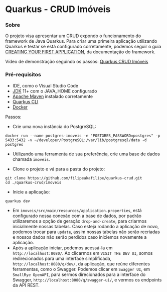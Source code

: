 # Quarkus - CRUD Imóveis

### Sobre
O projeto visa apresentar um CRUD expondo o funcionamento do framework de Java Quarkus.
Para criar uma primeira aplicação utilizando Quarkus e testar se está configurado corretamente, podemos seguir o guia [CREATING YOUR FIRST APPLICATION](https://quarkus.io/guides/getting-started), da documentação do framework.

Vídeo de demonstração seguindo os passos: [Quarkus CRUD Imóveis](https://www.youtube.com/watch?v=MkFNx0xyIg4&ab_channel=Filipe)

### Pré-requisitos
* IDE, como o Visual Studio Code
* [JDK](https://www.oracle.com/java/technologies/downloads/) 11+ com o JAVA_HOME configurado
* [Apache Maven](https://maven.apache.org/download.cgi) instalado corretamente
* [Quarkus CLI](https://quarkus.io/guides/cli-tooling)
* [Docker](https://www.docker.com/products/docker-desktop/)

Passos:
* Crie uma nova instância do PostgreSQL:
```
docker run --name postgres-imoveis -e "POSTGRES_PASSWORD=postgres" -p 5433:5432 -v ~/developer/PostgreSQL:/var/lib/postgresql/data -d postgres
```
* Utilizando uma ferramenta de sua preferência, crie uma base de dados chamada `imoveis`.

* Clone o projeto e vá para a pasta do projeto:
```
git clone https://github.com/filipeakafilipe/quarkus-crud.git
cd ./quarkus-crud/imoveis
```
* Inicie a aplicação:
```
quarkus dev
```
* Em `imoveis/src/main/resources/application.properties`, está configurado nossa conexão com a base de dados, por padrão utilizaremos a opção de geração `drop-and-create`, para criarmos inicialmente nossas tabelas. Caso esteja rodando a aplicação de novo, podemos trocar para `update`, assim nossas tabelas não serão recriadas e nossos dados não serão perdidos caso iniciemos novamente a aplicação.
* Após a aplicação iniciar, podemos acessá-la em `http://localhost:8080/`. Ao clicarmos em `VISIT THE DEV UI`, somos redirecionados para uma interface simplificada, `http://localhost:8080/q/dev/`, da aplicação, que reúne diferentes ferramentas, como o Swagger. Podemos clicar em `Swagger UI`, em `SmallRye OpenAPI`, para sermos direcionados para a interface do Swagger, `http://localhost:8080/q/swagger-ui/`, e vermos os endpoints da API REST.
